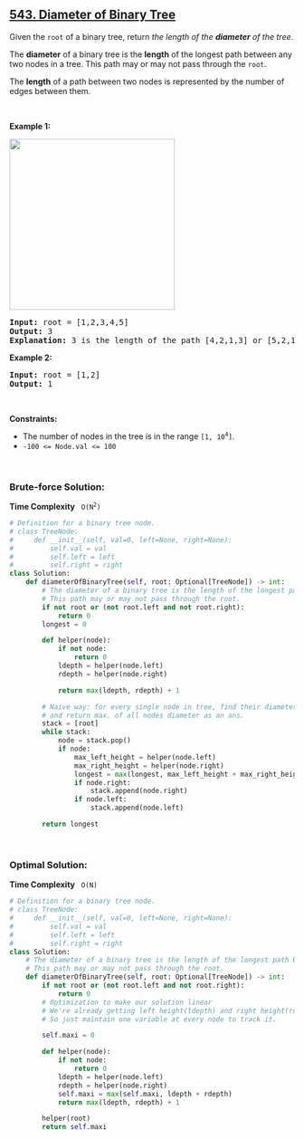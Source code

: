 ## [543. Diameter of Binary Tree](https://leetcode.com/problems/diameter-of-binary-tree/description/)

<div class="elfjS" data-track-load="description_content"><p>Given the <code>root</code> of a binary tree, return <em>the length of the <strong>diameter</strong> of the tree</em>.</p>

<p>The <strong>diameter</strong> of a binary tree is the <strong>length</strong> of the longest path between any two nodes in a tree. This path may or may not pass through the <code>root</code>.</p>

<p>The <strong>length</strong> of a path between two nodes is represented by the number of edges between them.</p>

<p>&nbsp;</p>
<p><strong class="example">Example 1:</strong></p>
<img alt="" src="https://assets.leetcode.com/uploads/2021/03/06/diamtree.jpg" style="width: 292px; height: 302px;">
<pre><strong>Input:</strong> root = [1,2,3,4,5]
<strong>Output:</strong> 3
<strong>Explanation:</strong> 3 is the length of the path [4,2,1,3] or [5,2,1,3].
</pre>

<p><strong class="example">Example 2:</strong></p>

<pre><strong>Input:</strong> root = [1,2]
<strong>Output:</strong> 1
</pre>

<p>&nbsp;</p>
<p><strong>Constraints:</strong></p>

<ul>
	<li>The number of nodes in the tree is in the range <code>[1, 10<sup>4</sup>]</code>.</li>
	<li><code>-100 &lt;= Node.val &lt;= 100</code></li>
</ul>
</div>

</br>

### Brute-force Solution:
**Time Complexity** <code> O(N<sup>2</sup>) </code>

```py
# Definition for a binary tree node.
# class TreeNode:
#     def __init__(self, val=0, left=None, right=None):
#         self.val = val
#         self.left = left
#         self.right = right
class Solution:
    def diameterOfBinaryTree(self, root: Optional[TreeNode]) -> int:
        # The diameter of a binary tree is the length of the longest path between any two nodes in a tree.
        # This path may or may not pass through the root.
        if not root or (not root.left and not root.right):
            return 0
        longest = 0

        def helper(node):
            if not node:
                return 0
            ldepth = helper(node.left)
            rdepth = helper(node.right)

            return max(ldepth, rdepth) + 1

        # Naive way: for every single node in tree, find their diameter
        # and return max. of all nodes diameter as an ans.
        stack = [root]
        while stack:
            node = stack.pop()
            if node:
                max_left_height = helper(node.left)
                max_right_height = helper(node.right)
                longest = max(longest, max_left_height + max_right_height)
                if node.right:
                    stack.append(node.right)
                if node.left:
                    stack.append(node.left)

        return longest
```

</br>

### Optimal Solution:
**Time Complexity** <code> O(N) </code>

```py
# Definition for a binary tree node.
# class TreeNode:
#     def __init__(self, val=0, left=None, right=None):
#         self.val = val
#         self.left = left
#         self.right = right
class Solution:
    # The diameter of a binary tree is the length of the longest path between any two nodes in a tree.
    # This path may or may not pass through the root.
    def diameterOfBinaryTree(self, root: Optional[TreeNode]) -> int:
        if not root or (not root.left and not root.right):
            return 0
        # Optimization to make our solution linear
        # We're already getting left height(ldepth) and right height(rdepth) at each node
        # So just maintain one variable at every node to track it.

        self.maxi = 0

        def helper(node):
            if not node:
                return 0
            ldepth = helper(node.left)
            rdepth = helper(node.right)
            self.maxi = max(self.maxi, ldepth + rdepth)
            return max(ldepth, rdepth) + 1

        helper(root)
        return self.maxi
```
